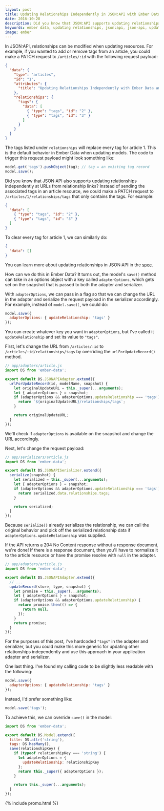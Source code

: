 ```yaml
---
layout: post
title: Updating Relationships Independently in JSON:API with Ember Data
date: 2016-10-28
description: Did you know that JSON:API supports updating relationships independently at URLs from relationship links? Learn how to do this with Ember Data.
keywords: ember data, updating relationships, json:api, json-api, updating relationships independently at URLs from relationships links, updating resources, resource relationships, relationship links, adapterOptions
image: ember
---
```


In JSON:API, relationships can be modified when updating resources. For example, if you wanted to add or remove tags from an article, you could make a PATCH request to `/articles/:id` with the following request payload:

```json
{
  "data": {
    "type": "articles",
    "id": "1",
    "attributes": {
      "title": "Updating Relationships Independently with Ember Data and JSON:API"
    },
    "relationships": {
      "tags": {
        "data": [
          { "type": "tags", "id": "2" },
          { "type": "tags", "id": "3" }
        ]
      }
    }
  }
}
```

The tags listed under `relationships` will replace every tag for article 1. This is the default behavior in Ember Data when updating models. The code to trigger this request payload might look something like:

```js
model.get('tags').pushObject(tag); // tag = an existing tag record
model.save();
```

Did you know that JSON:API also supports updating relationships independently at URLs from relationship links? Instead of sending the associated tags in an article resource, we could make a PATCH request to `/articles/1/relationships/tags` that only contains the tags. For example:

```json
{
  "data": [
    { "type": "tags", "id": "2" },
    { "type": "tags", "id": "3" }
  ]
}
```

To clear every tag for article 1, we can similarly do:

```json
{
  "data": []
}
```

You can learn more about updating relationships in JSON:API in the [spec](http://jsonapi.org/format/#crud-updating-relationships).

How can we do this in Ember Data? It turns out, the model's `save()` method can take in an options object with a key called `adapterOptions`, which gets set on the snapshot that is passed to both the adapter and serializer.

With `adapterOptions`, we can pass in a flag so that we can change the URL in the adapter and serialize the request payload in the serializer accordingly. For example, instead of `model.save()`, we could do:

```js
model.save({
  adapterOptions: { updateRelationship: 'tags' }
});
```

You can create whatever key you want in `adapterOptions`, but I've called it `updateRelationship` and set its value to `"tags"`.

First, let's change the URL from `/articles/:id` to `/articles/:id/relationships/tags` by overriding the `urlForUpdateRecord()` method.

```js
// app/adapters/article.js
import DS from 'ember-data';

export default DS.JSONAPIAdapter.extend({
  urlForUpdateRecord(id, modelName, snapshot) {
    let originalUpdateURL = this._super(...arguments);
    let { adapterOptions } = snapshot;
    if (adapterOptions && adapterOptions.updateRelationship === 'tags') {
      return `${originalUpdateURL}/relationships/tags`;
    }

    return originalUpdateURL;
  }
});
```

We'll check if `adapterOptions` is available on the snapshot and change the URL accordingly.

Next, let's change the request payload:

```js
// app/serializers/article.js
import DS from 'ember-data';

export default DS.JSONAPISerializer.extend({
  serialize(snapshot) {
    let serialized = this._super(...arguments);
    let { adapterOptions } = snapshot;
    if (adapterOptions && adapterOptions.updateRelationship === 'tags') {
      return serialized.data.relationships.tags;
    }

    return serialized;
  }
});
```

Because `serialize()` already serializes the relationship, we can call the original behavior and pick off the serialized relationship data if `adapterOptions.updateRelationship` was supplied.

If the API returns a 204 No Content response without a response document, we're done! If there is a response document, then you'll have to normalize it to the article resource or have the promise resolve with `null` in the adapter.

```js
// app/adapters/article.js
import DS from 'ember-data';

export default DS.JSONAPIAdapter.extend({
  // ...
  updateRecord(store, type, snapshot) {
    let promise = this._super(...arguments);
    let { adapterOptions } = snapshot;
    if (adapterOptions && adapterOptions.updateRelationship) {
      return promise.then(() => {
        return null;
      });
    }
    return promise;
  }
});
```

For the purposes of this post, I've hardcoded `"tags"` in the adapter and serializer, but you could make this more generic for updating other relationships independently and use this approach in your application adapter and serializer.

One last thing. I've found my calling code to be slightly less readable with the following:

```js
model.save({
  adapterOptions: { updateRelationship: 'tags' }
});
```

Instead, I'd prefer something like:

```js
model.save('tags');
```

To achieve this, we can override `save()` in the model:

```js
import DS from 'ember-data';

export default DS.Model.extend({
  title: DS.attr('string'),
  tags: DS.hasMany(),
  save(relationshipKey) {
    if (typeof relationshipKey === 'string') {
      let adapterOptions = {
        updateRelationship: relationshipKey
      };
      return this._super({ adapterOptions });
    }

    return this._super(...arguments);
  }
});
```

{% include promo.html %}
